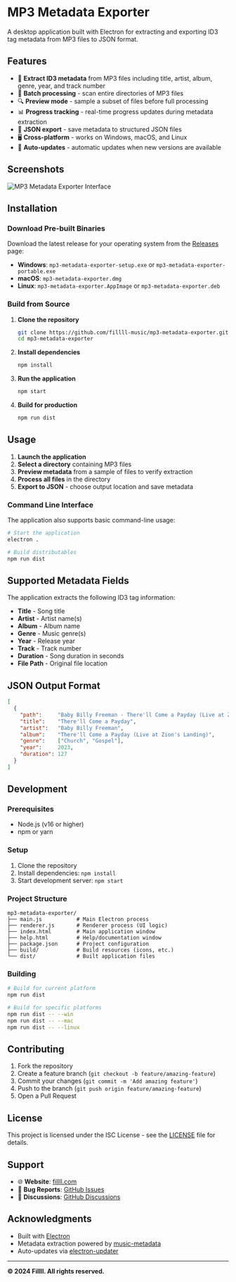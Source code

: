 # MP3 Metadata Exporter

A desktop application built with Electron for extracting and exporting ID3 tag metadata from MP3 files to JSON format.

## Features

- 🎵 **Extract ID3 metadata** from MP3 files including title, artist, album, genre, year, and track number
- 📁 **Batch processing** - scan entire directories of MP3 files
- 🔍 **Preview mode** - sample a subset of files before full processing
- 📊 **Progress tracking** - real-time progress updates during metadata extraction
- 💾 **JSON export** - save metadata to structured JSON files
- 🖥️ **Cross-platform** - works on Windows, macOS, and Linux
- 🚀 **Auto-updates** - automatic updates when new versions are available

## Screenshots

![MP3 Metadata Exporter Interface](https://via.placeholder.com/800x600?text=MP3+Metadata+Exporter+Interface)

## Installation

### Download Pre-built Binaries

Download the latest release for your operating system from the [Releases](https://github.com/fillll-music/mp3-metadata-exporter/releases) page:

- **Windows**: `mp3-metadata-exporter-setup.exe` or `mp3-metadata-exporter-portable.exe`
- **macOS**: `mp3-metadata-exporter.dmg`
- **Linux**: `mp3-metadata-exporter.AppImage` or `mp3-metadata-exporter.deb`

### Build from Source

1. **Clone the repository**
   ```bash
   git clone https://github.com/fillll-music/mp3-metadata-exporter.git
   cd mp3-metadata-exporter
   ```

2. **Install dependencies**
   ```bash
   npm install
   ```

3. **Run the application**
   ```bash
   npm start
   ```

4. **Build for production**
   ```bash
   npm run dist
   ```

## Usage

1. **Launch the application**
2. **Select a directory** containing MP3 files
3. **Preview metadata** from a sample of files to verify extraction
4. **Process all files** in the directory
5. **Export to JSON** - choose output location and save metadata

### Command Line Interface

The application also supports basic command-line usage:

```bash
# Start the application
electron .

# Build distributables
npm run dist
```

## Supported Metadata Fields

The application extracts the following ID3 tag information:

- **Title** - Song title
- **Artist** - Artist name(s)
- **Album** - Album name
- **Genre** - Music genre(s)
- **Year** - Release year
- **Track** - Track number
- **Duration** - Song duration in seconds
- **File Path** - Original file location

## JSON Output Format

```json
[
  {
    "path":     "Baby Billy Freeman - There'll Come a Payday (Live at Zion's Landing) - There'll Come a Payday.mp3",
    "title":    "There'll Come a Payday",
    "artist":   "Baby Billy Freeman",
    "album":    "There'll Come a Payday (Live at Zion's Landing)",
    "genre":    ["Church", "Gospel"],
    "year":     2023,
    "duration": 127
  }
]
```

## Development

### Prerequisites

- Node.js (v16 or higher)
- npm or yarn

### Setup

1. Clone the repository
2. Install dependencies: `npm install`
3. Start development server: `npm start`

### Project Structure

```
mp3-metadata-exporter/
├── main.js           # Main Electron process
├── renderer.js       # Renderer process (UI logic)
├── index.html        # Main application window
├── help.html         # Help/documentation window
├── package.json      # Project configuration
├── build/            # Build resources (icons, etc.)
└── dist/             # Built application files
```

### Building

```bash
# Build for current platform
npm run dist

# Build for specific platforms
npm run dist -- --win
npm run dist -- --mac
npm run dist -- --linux
```

## Contributing

1. Fork the repository
2. Create a feature branch (`git checkout -b feature/amazing-feature`)
3. Commit your changes (`git commit -m 'Add amazing feature'`)
4. Push to the branch (`git push origin feature/amazing-feature`)
5. Open a Pull Request

## License

This project is licensed under the ISC License - see the [LICENSE](LICENSE) file for details.

## Support

- 🌐 **Website**: [fillll.com](https://fillll.com)
- 🐛 **Bug Reports**: [GitHub Issues](https://github.com/fillll-music/mp3-metadata-exporter/issues)
- 💬 **Discussions**: [GitHub Discussions](https://github.com/fillll-music/mp3-metadata-exporter/discussions)

## Acknowledgments

- Built with [Electron](https://www.electronjs.org/)
- Metadata extraction powered by [music-metadata](https://github.com/borewit/music-metadata)
- Auto-updates via [electron-updater](https://github.com/electron-userland/electron-updater)

---

**© 2024 Fillll. All rights reserved.** 
